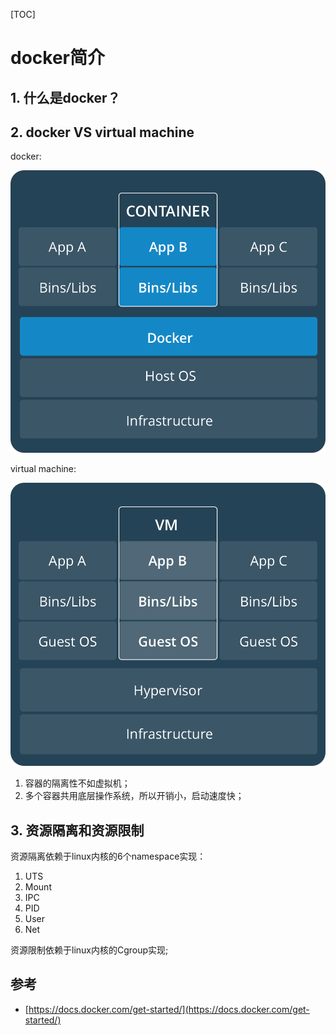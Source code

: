 [TOC]
# docker简介

## 1. 什么是docker？

## 2. docker VS virtual machine

docker:

<img width="600" src="./image/docker-1.png"> 


virtual machine:

<img width="600" src="./image/docker-2.png">

1. 容器的隔离性不如虚拟机；
2. 多个容器共用底层操作系统，所以开销小，启动速度快；

## 3. 资源隔离和资源限制
资源隔离依赖于linux内核的6个namespace实现：
1. UTS
2. Mount
3. IPC
4. PID
5. User
6. Net

资源限制依赖于linux内核的Cgroup实现;

## 参考
- [https://docs.docker.com/get-started/](https://docs.docker.com/get-started/)

